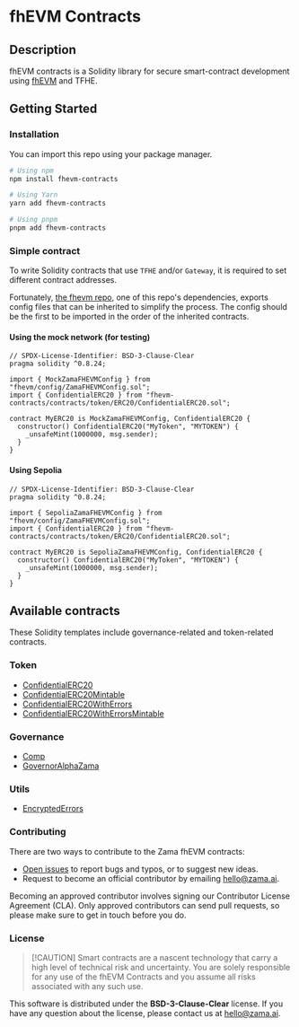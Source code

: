 # fhEVM Contracts

## Description

fhEVM contracts is a Solidity library for secure smart-contract development using
[fhEVM](https://github.com/zama-ai/fhevm) and TFHE.

## Getting Started

### Installation

You can import this repo using your package manager.

```bash
# Using npm
npm install fhevm-contracts

# Using Yarn
yarn add fhevm-contracts

# Using pnpm
pnpm add fhevm-contracts
```

### Simple contract

To write Solidity contracts that use `TFHE` and/or `Gateway`, it is required to set different contract addresses.

Fortunately, [the fhevm repo](https://github.com/zama-ai/fhevm), one of this repo's dependencies, exports config files
that can be inherited to simplify the process. The config should be the first to be imported in the order of the
inherited contracts.

#### Using the mock network (for testing)

```solidity
// SPDX-License-Identifier: BSD-3-Clause-Clear
pragma solidity ^0.8.24;

import { MockZamaFHEVMConfig } from "fhevm/config/ZamaFHEVMConfig.sol";
import { ConfidentialERC20 } from "fhevm-contracts/contracts/token/ERC20/ConfidentialERC20.sol";

contract MyERC20 is MockZamaFHEVMConfig, ConfidentialERC20 {
  constructor() ConfidentialERC20("MyToken", "MYTOKEN") {
    _unsafeMint(1000000, msg.sender);
  }
}
```

#### Using Sepolia

```solidity
// SPDX-License-Identifier: BSD-3-Clause-Clear
pragma solidity ^0.8.24;

import { SepoliaZamaFHEVMConfig } from "fhevm/config/ZamaFHEVMConfig.sol";
import { ConfidentialERC20 } from "fhevm-contracts/contracts/token/ERC20/ConfidentialERC20.sol";

contract MyERC20 is SepoliaZamaFHEVMConfig, ConfidentialERC20 {
  constructor() ConfidentialERC20("MyToken", "MYTOKEN") {
    _unsafeMint(1000000, msg.sender);
  }
}
```

## Available contracts

These Solidity templates include governance-related and token-related contracts.

### Token

- [ConfidentialERC20](./contracts/token/ERC20/ConfidentialERC20.sol)
- [ConfidentialERC20Mintable](./contracts/token/ERC20/extensions/ConfidentialERC20Mintable.sol)
- [ConfidentialERC20WithErrors](./contracts/token/ERC20/extensions/ConfidentialERC20WithErrors.sol)
- [ConfidentialERC20WithErrorsMintable](./contracts/token/ERC20/extensions/ConfidentialERC20WithErrorsMintable.sol)

### Governance

- [Comp](./contracts/governance/Comp.sol)
- [GovernorAlphaZama](./contracts/governance/GovernorAlphaZama.sol)

### Utils

- [EncryptedErrors](./contracts/utils/EncryptedErrors.sol)

### Contributing

There are two ways to contribute to the Zama fhEVM contracts:

- [Open issues](https://github.com/zama-ai/fhevm-contracts/issues/new/choose) to report bugs and typos, or to suggest
  new ideas.
- Request to become an official contributor by emailing hello@zama.ai.

Becoming an approved contributor involves signing our Contributor License Agreement (CLA). Only approved contributors
can send pull requests, so please make sure to get in touch before you do.

### License

> [!CAUTION] Smart contracts are a nascent technology that carry a high level of technical risk and uncertainty. You are
> solely responsible for any use of the fhEVM Contracts and you assume all risks associated with any such use.

This software is distributed under the **BSD-3-Clause-Clear** license. If you have any question about the license,
please contact us at hello@zama.ai.
